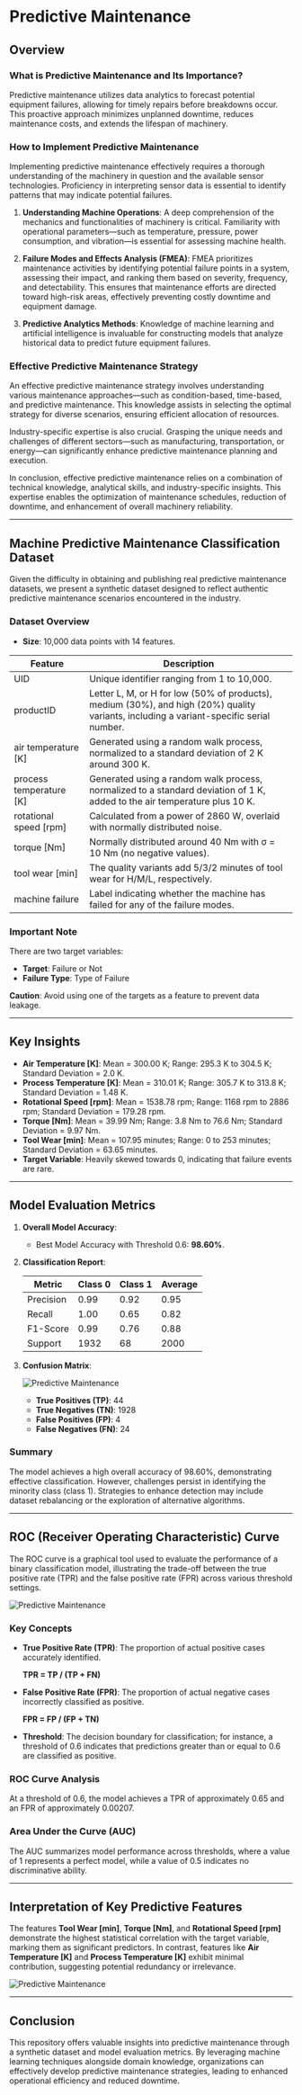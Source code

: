 # Predictive Maintenance 

## Overview

### What is Predictive Maintenance and Its Importance?

Predictive maintenance utilizes data analytics to forecast potential equipment failures, allowing for timely repairs before breakdowns occur. This proactive approach minimizes unplanned downtime, reduces maintenance costs, and extends the lifespan of machinery.

### How to Implement Predictive Maintenance

Implementing predictive maintenance effectively requires a thorough understanding of the machinery in question and the available sensor technologies. Proficiency in interpreting sensor data is essential to identify patterns that may indicate potential failures.

1. **Understanding Machine Operations**: A deep comprehension of the mechanics and functionalities of machinery is critical. Familiarity with operational parameters—such as temperature, pressure, power consumption, and vibration—is essential for assessing machine health.

2. **Failure Modes and Effects Analysis (FMEA)**: FMEA prioritizes maintenance activities by identifying potential failure points in a system, assessing their impact, and ranking them based on severity, frequency, and detectability. This ensures that maintenance efforts are directed toward high-risk areas, effectively preventing costly downtime and equipment damage.

3. **Predictive Analytics Methods**: Knowledge of machine learning and artificial intelligence is invaluable for constructing models that analyze historical data to predict future equipment failures.

### Effective Predictive Maintenance Strategy

An effective predictive maintenance strategy involves understanding various maintenance approaches—such as condition-based, time-based, and predictive maintenance. This knowledge assists in selecting the optimal strategy for diverse scenarios, ensuring efficient allocation of resources.

Industry-specific expertise is also crucial. Grasping the unique needs and challenges of different sectors—such as manufacturing, transportation, or energy—can significantly enhance predictive maintenance planning and execution.

In conclusion, effective predictive maintenance relies on a combination of technical knowledge, analytical skills, and industry-specific insights. This expertise enables the optimization of maintenance schedules, reduction of downtime, and enhancement of overall machinery reliability.

---

## Machine Predictive Maintenance Classification Dataset

Given the difficulty in obtaining and publishing real predictive maintenance datasets, we present a synthetic dataset designed to reflect authentic predictive maintenance scenarios encountered in the industry.

### Dataset Overview

- **Size**: 10,000 data points with 14 features.

| Feature                  | Description |
|--------------------------|-------------|
| UID                      | Unique identifier ranging from 1 to 10,000. |
| productID                | Letter L, M, or H for low (50% of products), medium (30%), and high (20%) quality variants, including a variant-specific serial number. |
| air temperature [K]      | Generated using a random walk process, normalized to a standard deviation of 2 K around 300 K. |
| process temperature [K]  | Generated using a random walk process, normalized to a standard deviation of 1 K, added to the air temperature plus 10 K. |
| rotational speed [rpm]   | Calculated from a power of 2860 W, overlaid with normally distributed noise. |
| torque [Nm]             | Normally distributed around 40 Nm with σ = 10 Nm (no negative values). |
| tool wear [min]         | The quality variants add 5/3/2 minutes of tool wear for H/M/L, respectively. |
| machine failure          | Label indicating whether the machine has failed for any of the failure modes. |

### Important Note

There are two target variables:
- **Target**: Failure or Not
- **Failure Type**: Type of Failure

**Caution**: Avoid using one of the targets as a feature to prevent data leakage.

---

## Key Insights

- **Air Temperature [K]**: Mean = 300.00 K; Range: 295.3 K to 304.5 K; Standard Deviation = 2.0 K.
- **Process Temperature [K]**: Mean = 310.01 K; Range: 305.7 K to 313.8 K; Standard Deviation = 1.48 K.
- **Rotational Speed [rpm]**: Mean = 1538.78 rpm; Range: 1168 rpm to 2886 rpm; Standard Deviation = 179.28 rpm.
- **Torque [Nm]**: Mean = 39.99 Nm; Range: 3.8 Nm to 76.6 Nm; Standard Deviation = 9.97 Nm.
- **Tool Wear [min]**: Mean = 107.95 minutes; Range: 0 to 253 minutes; Standard Deviation = 63.65 minutes.
- **Target Variable**: Heavily skewed towards 0, indicating that failure events are rare.

---

## Model Evaluation Metrics

1. **Overall Model Accuracy**: 
   - Best Model Accuracy with Threshold 0.6: **98.60%**.
   
2. **Classification Report**:

   | Metric      | Class 0 | Class 1 | Average |
   |-------------|---------|---------|---------|
   | Precision   | 0.99    | 0.92    | 0.95    |
   | Recall      | 1.00    | 0.65    | 0.82    |
   | F1-Score    | 0.99    | 0.76    | 0.88    |
   | Support     | 1932    | 68      | 2000    |

3. **Confusion Matrix**:

   ![Predictive Maintenance](predictive_maintenance.png)

   - **True Positives (TP)**: 44 
   - **True Negatives (TN)**: 1928 
   - **False Positives (FP)**: 4 
   - **False Negatives (FN)**: 24 

### Summary

The model achieves a high overall accuracy of 98.60%, demonstrating effective classification. However, challenges persist in identifying the minority class (class 1). Strategies to enhance detection may include dataset rebalancing or the exploration of alternative algorithms.

---

## ROC (Receiver Operating Characteristic) Curve

The ROC curve is a graphical tool used to evaluate the performance of a binary classification model, illustrating the trade-off between the true positive rate (TPR) and the false positive rate (FPR) across various threshold settings. 

![Predictive Maintenance](predictive_maintenance.png)

### Key Concepts

- **True Positive Rate (TPR)**: The proportion of actual positive cases accurately identified.

  **TPR = TP / (TP + FN)**

- **False Positive Rate (FPR)**: The proportion of actual negative cases incorrectly classified as positive.

  **FPR = FP / (FP + TN)**

- **Threshold**: The decision boundary for classification; for instance, a threshold of 0.6 indicates that predictions greater than or equal to 0.6 are classified as positive.

### ROC Curve Analysis

At a threshold of 0.6, the model achieves a TPR of approximately 0.65 and an FPR of approximately 0.00207.

### Area Under the Curve (AUC)

The AUC summarizes model performance across thresholds, where a value of 1 represents a perfect model, while a value of 0.5 indicates no discriminative ability.

---

## Interpretation of Key Predictive Features

The features **Tool Wear [min]**, **Torque [Nm]**, and **Rotational Speed [rpm]** demonstrate the highest statistical correlation with the target variable, marking them as significant predictors. In contrast, features like **Air Temperature [K]** and **Process Temperature [K]** exhibit minimal contribution, suggesting potential redundancy or irrelevance.

![Predictive Maintenance](predictive_maintenance.png)

---

## Conclusion

This repository offers valuable insights into predictive maintenance through a synthetic dataset and model evaluation metrics. By leveraging machine learning techniques alongside domain knowledge, organizations can effectively develop predictive maintenance strategies, leading to enhanced operational efficiency and reduced downtime.

